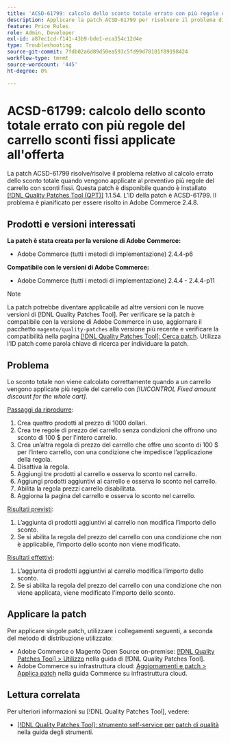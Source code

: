 ```yaml
---
title: 'ACSD-61799: calcolo dello sconto totale errato con più regole del carrello sconti fissi applicate all''offerta'
description: Applicare la patch ACSD-61799 per risolvere il problema di Adobe Commerce in cui lo sconto totale non viene calcolato correttamente quando al preventivo vengono applicate più regole del carrello con sconti fissi.
feature: Price Rules
role: Admin, Developer
exl-id: a87ec1cd-f141-43b9-bde1-eca354c12d4e
type: Troubleshooting
source-git-commit: 7fdb02a6d89d50ea593c5fd99d78101f89198424
workflow-type: tm+mt
source-wordcount: '445'
ht-degree: 0%

---
```


# ACSD-61799: calcolo dello sconto totale errato con più regole del carrello sconti fissi applicate all&#39;offerta

La patch ACSD-61799 risolve/risolve il problema relativo al calcolo errato dello sconto totale quando vengono applicate al preventivo più regole del carrello con sconti fissi. Questa patch è disponibile quando è installato [[!DNL Quality Patches Tool (QPT)]](/help/tools/quality-patches-tool/quality-patches-tool-to-self-serve-quality-patches.md) 1.1.54. L’ID della patch è ACSD-61799. Il problema è pianificato per essere risolto in Adobe Commerce 2.4.8.

## Prodotti e versioni interessati

**La patch è stata creata per la versione di Adobe Commerce:**

* Adobe Commerce (tutti i metodi di implementazione) 2.4.4-p6

**Compatibile con le versioni di Adobe Commerce:**

* Adobe Commerce (tutti i metodi di implementazione) 2.4.4 - 2.4.4-p11

>[!NOTE]
>
>La patch potrebbe diventare applicabile ad altre versioni con le nuove versioni di [!DNL Quality Patches Tool]. Per verificare se la patch è compatibile con la versione di Adobe Commerce in uso, aggiornare il pacchetto `magento/quality-patches` alla versione più recente e verificare la compatibilità nella pagina [[!DNL Quality Patches Tool]: Cerca patch](https://experienceleague.adobe.com/tools/commerce-quality-patches/index.html?lang=it). Utilizza l’ID patch come parola chiave di ricerca per individuare la patch.

## Problema

Lo sconto totale non viene calcolato correttamente quando a un carrello vengono applicate più regole del carrello con *[!UICONTROL Fixed amount discount for the whole cart]*.

<u>Passaggi da riprodurre</u>:

1. Crea quattro prodotti al prezzo di 1000 dollari.
1. Crea tre regole di prezzo del carrello senza condizioni che offrono uno sconto di 100 $ per l’intero carrello.
1. Crea un’altra regola di prezzo del carrello che offre uno sconto di 100 $ per l’intero carrello, con una condizione che impedisce l’applicazione della regola.
1. Disattiva la regola.
1. Aggiungi tre prodotti al carrello e osserva lo sconto nel carrello.
1. Aggiungi prodotti aggiuntivi al carrello e osserva lo sconto nel carrello.
1. Abilita la regola prezzi carrello disabilitata.
1. Aggiorna la pagina del carrello e osserva lo sconto nel carrello.

<u>Risultati previsti</u>:

1. L’aggiunta di prodotti aggiuntivi al carrello non modifica l’importo dello sconto.
1. Se si abilita la regola del prezzo del carrello con una condizione che non è applicabile, l’importo dello sconto non viene modificato.

<u>Risultati effettivi</u>:

1. L’aggiunta di prodotti aggiuntivi al carrello modifica l’importo dello sconto.
1. Se si abilita la regola del prezzo del carrello con una condizione che non viene applicata, viene modificato l’importo dello sconto.

## Applicare la patch

Per applicare singole patch, utilizzare i collegamenti seguenti, a seconda del metodo di distribuzione utilizzato:

* Adobe Commerce o Magento Open Source on-premise: [[!DNL Quality Patches Tool] > Utilizzo](/help/tools/quality-patches-tool/usage.md) nella guida di [!DNL Quality Patches Tool].
* Adobe Commerce su infrastruttura cloud: [Aggiornamenti e patch > Applica patch](https://experienceleague.adobe.com/docs/commerce-cloud-service/user-guide/develop/upgrade/apply-patches.html?lang=it) nella guida Commerce su infrastruttura cloud.

## Lettura correlata

Per ulteriori informazioni su [!DNL Quality Patches Tool], vedere:

* [[!DNL Quality Patches Tool]: strumento self-service per patch di qualità](/help/tools/quality-patches-tool/quality-patches-tool-to-self-serve-quality-patches.md) nella guida degli strumenti.
